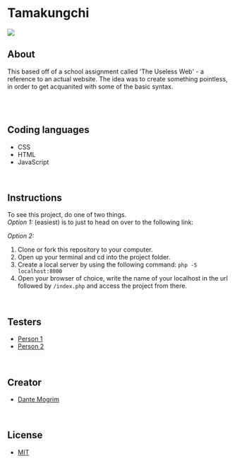 # Tamakungchi

<img src="https://media.giphy.com/media/4oZpTY30l6XtK/giphy.gif">

## About

This based off of a school assignment called 'The Useless Web' - a reference to an actual website. The idea was to create something pointless, in order to get acquanited with some of the basic syntax.

<br><br>

## Coding languages

- CSS
- HTML
- JavaScript

<br>

## Instructions

To see this project, do one of two things.
<br>
_Option 1:_ (easiest) is to just to head on over to the following link:

_Option 2:_

1. Clone or fork this repository to your computer.
2. Open up your terminal and cd into the project folder.
3. Create a local server by using the following command: `php -S localhost:8000`
4. Open your browser of choice, write the name of your localhost in the url followed by `/index.php` and access the project from there.

<br>

## Testers

- [Person 1](https://github.com/mogrim-91)
- [Person 2](https://github.com/mogrim-91)

<br>

## Creator

- [Dante Mogrim](https://github.com/mogrim-91)

<br>

## License

- [MIT](https://en.wikipedia.org/wiki/MIT_License)
